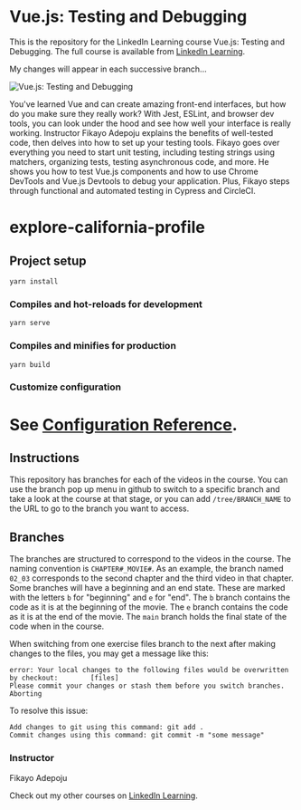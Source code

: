 # Vue.js: Testing and Debugging
This is the repository for the LinkedIn Learning course Vue.js: Testing and Debugging. The full course is available from [LinkedIn Learning][lil-course-url].

My changes will appear in each successive branch...

![Vue.js: Testing and Debugging][lil-thumbnail-url] 

You've learned Vue and can create amazing front-end interfaces, but how do you make sure they really work?  With Jest, ESLint, and browser dev tools, you can look under the hood and see how well your interface is really working. Instructor Fikayo Adepoju explains the benefits of well-tested code, then delves into how to set up your testing tools. Fikayo goes over everything you need to start unit testing, including testing strings using matchers, organizing tests, testing asynchronous code, and more. He shows you how to test Vue.js components and how to use Chrome DevTools and Vue.js Devtools to debug your application. Plus, Fikayo steps through functional and automated testing in Cypress and CircleCI.

# explore-california-profile

## Project setup
```
yarn install
```

### Compiles and hot-reloads for development
```
yarn serve
```

### Compiles and minifies for production
```
yarn build
```

### Customize configuration
See [Configuration Reference](https://cli.vuejs.org/config/).
=======

## Instructions
This repository has branches for each of the videos in the course. You can use the branch pop up menu in github to switch to a specific branch and take a look at the course at that stage, or you can add `/tree/BRANCH_NAME` to the URL to go to the branch you want to access.

## Branches
The branches are structured to correspond to the videos in the course. The naming convention is `CHAPTER#_MOVIE#`. As an example, the branch named `02_03` corresponds to the second chapter and the third video in that chapter. 
Some branches will have a beginning and an end state. These are marked with the letters `b` for "beginning" and `e` for "end". The `b` branch contains the code as it is at the beginning of the movie. The `e` branch contains the code as it is at the end of the movie. The `main` branch holds the final state of the code when in the course.

When switching from one exercise files branch to the next after making changes to the files, you may get a message like this:

    error: Your local changes to the following files would be overwritten by checkout:        [files]
    Please commit your changes or stash them before you switch branches.
    Aborting

To resolve this issue:
	
    Add changes to git using this command: git add .
	Commit changes using this command: git commit -m "some message"

### Instructor

Fikayo Adepoju               

Check out my other courses on [LinkedIn Learning](https://www.linkedin.com/learning/instructors/fikayo-adepoju).

[lil-course-url]: https://www.linkedin.com/learning/vue-js-testing-and-debugging
[lil-thumbnail-url]: https://cdn.lynda.com/course/2399300/2399300-1630434558347-16x9.jpg
